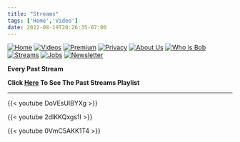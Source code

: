 ```yaml
---
title: "Streams"
tags: ['Home','Video']
date: 2022-08-19T20:26:35-07:00
---
```


[![Home](/homebutton.png#button)](/)
[![Videos](/videosbutton.png#button)](/videos)
[![Premium](/premiumbutton.png#button)](/premium)
[![Privacy](/privacybutton.png#button)](/privacy)
[![About Us](/aboutusbutton.png#button)](/aboutus)
[![Who is Bob](/whoisbobbutton.png#button)](/whoisbob)
[![Streams](/streamsbutton.png#button)](/streams)
[![Jobs](/jobsbutton.png#button)](/jobs)
[![Newsletter](/newsletterbutton.png#button)](/sign-up)




**Every Past Stream**

**Click [Here](https://www.youtube.com/playlist?list=PLBaSIbvfFde5f8qEWTY0qChvuB8UeyDwl) To See The Past Streams Playlist**

---

{{< youtube DoVEsUIBYXg  >}}

{{< youtube 2dlKKQxgs1I  >}}

{{< youtube 0VmC5AKK1T4  >}}


